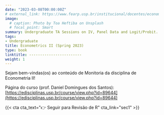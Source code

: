 ```yaml
---
date: "2023-03-08T00:00:00Z"
# external_link: https://www.fearp.usp.br/institucional/docentes/economia/2614-daniel-domingues-dos-santos.html
image:
  # caption: Photo by Toa Heftiba on Unsplash
  # focal_point: Smart
summary: Undergraduate TA Sessions on IV, Panel Data and Logit/Probit.
tags:
- Undergraduate
title: Econometrics II (Spring 2023)
type: book
linktitle: ------------------------
weight: 1
---
```



Sejam bem-vindas(os) ao conteúdo de Monitoria da disciplina de Econometria II!

Página do curso (prof. Daniel Domingues dos Santos): [https://edisciplinas.usp.br/course/view.php?id=89644](https://edisciplinas.usp.br/course/view.php?id=89644)

{{< cta cta_text="👉 Seguir para Revisão de R" cta_link="sec1" >}}

